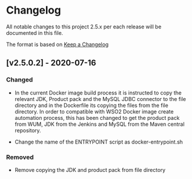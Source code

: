 # Changelog
All notable changes to this project 2.5.x per each release will be documented in this file.

The format is based on [Keep a Changelog](https://keepachangelog.com/en/1.0.0/)

## [v2.5.0.2] - 2020-07-16

### Changed
- In the current Docker image build process it is instructed to copy the relevant JDK, Product pack and the MySQL JDBC connector to the file directory and in the Dockerfile its copying the files from the file directory. In order to compatible with WSO2 Docker image create automation process, this has been changed to get the product pack from WUM, JDK from the Jenkins and MySQL from the Maven central repository.
  
- Change the name of the ENTRYPOINT script as docker-entrypoint.sh

### Removed
- Remove copying the JDK and product pack from file directory

[v2.5.0.1]: https://github.com/wso2/docker-apim/compare/v2.5.0.1...v2.5.0.2
